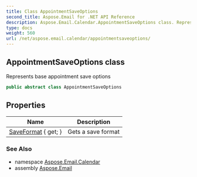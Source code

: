 ```yaml
---
title: Class AppointmentSaveOptions
second_title: Aspose.Email for .NET API Reference
description: Aspose.Email.Calendar.AppointmentSaveOptions class. Represents base appointment save options
type: docs
weight: 560
url: /net/aspose.email.calendar/appointmentsaveoptions/
---
```

## AppointmentSaveOptions class

Represents base appointment save options

```csharp
public abstract class AppointmentSaveOptions
```

## Properties

| Name | Description |
| --- | --- |
| [SaveFormat](../../aspose.email.calendar/appointmentsaveoptions/saveformat/) { get; } | Gets a save format |

### See Also

* namespace [Aspose.Email.Calendar](../../aspose.email.calendar/)
* assembly [Aspose.Email](../../)


